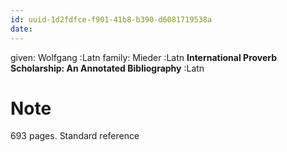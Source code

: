 ```yaml
---
id: uuid-1d2fdfce-f901-41b8-b390-d6081719538a
date: 
---
```


given: Wolfgang :Latn
family: Mieder :Latn
**International Proverb Scholarship: An Annotated Bibliography** :Latn
# Note
693 pages.  Standard reference